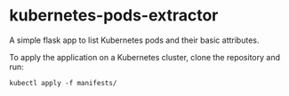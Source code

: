 # kubernetes-pods-extractor
A simple flask app to list Kubernetes pods and their basic attributes. 

To apply the application on a Kubernetes cluster, clone the repository and run:

`kubectl apply -f manifests/`